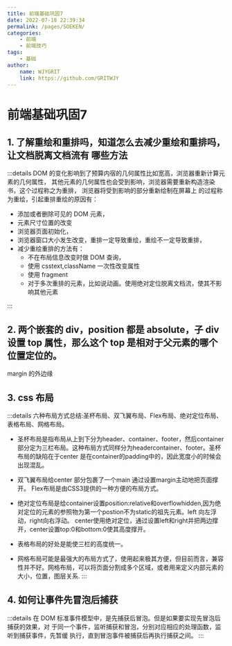 ```yaml
---
title: 前端基础巩固7
date: 2022-07-18 22:39:34  
permalink: /pages/SOEKEN/  
categories:
    - 前端
    - 前端技巧
tags:
    - 基础
author:  
    name: WJYGRIT   
    link: https://github.com/GRITWJY  
---
```


# 前端基础巩固7

## 1. 了解重绘和重排吗，知道怎么去减少重绘和重排吗，让文档脱离文档流有 哪些方法
:::details
DOM 的变化影响到了预算内宿的几何属性比如宽高，浏览器重新计算元素的几何属性， 其他元素的几何属性也会受到影响，浏览器需要重新构造渲染书，这个过程称之为重排， 浏览器将受到影响的部分重新绘制在屏幕上 的过程称为重绘，引起重排重绘的原因有：
- 添加或者删除可见的 DOM 元素，
- 元素尺寸位置的改变
- 浏览器页面初始化，
- 浏览器窗口大小发生改变，重排一定导致重绘，重绘不一定导致重排，
- 减少重绘重排的方法有：
    - 不在布局信息改变时做 DOM 查询，
    - 使用 csstext,className 一次性改变属性
    - 使用 fragment 
    - 对于多次重排的元素，比如说动画。使用绝对定位脱离文档流，使其不影响其他元素

:::
## 2. 两个嵌套的 div，position 都是 absolute，子 div 设置 top 属性，那么这个 top 是相对于父元素的哪个位置定位的。
margin 的外边缘

## 3. css 布局
:::details
六种布局方式总结:圣杯布局、双飞翼布局、Flex布局、绝对定位布局、表格布局、网格布局。

- 圣杯布局是指布局从上到下分为header、container、footer，然后container部分定为三栏布局。这种布局方式同样分为headercontainer、footer。圣杯布局的缺陷在于center 是在container的padding中的，因此宽度小的时候会出现混乱。

- 双飞翼布局给center 部分包裹了一个main 通过设置margin主动地把页面撑开。 Flex布局是由CSS3提供的一种方便的布局方式。

- 绝对定位布局是给container设置position:relative和overflowhidden,因为绝对定位的元素的参照物为第一个postion不为static的祖先元素。left 向左浮动，right向右浮动。 center使用绝对定位，通过设置left和right并把两边撑开，center设置top:0和bottom:0使其高度撑开。

- 表格布局的好处是能使三栏的高度统一。

- 网格布局可能是最强大的布局方式了，使用起来极其方便，但目前而言，兼容性并不好。网格布局，可以将页面分割成多个区域，或者用来定义内部元素的大小，位置，图层关系.
:::
## 4. 如何让事件先冒泡后捕获
:::details
在 DOM 标准事件模型中，是先捕获后冒泡。但是如果要实现先冒泡后捕获的效果，对 于同一个事件，监听捕获和冒泡，分别对应相应的处理函数，监听到捕获事件，先暂缓 执行，直到冒泡事件被捕获后再执行捕获之间。
:::



























